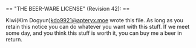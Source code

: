 == "THE BEER-WARE LICENSE" (Revision 42): ==

Kiwi(Kim Dogyun)kdo9921@apteryx.moe wrote this file. As long as you retain this notice you can do whatever you want with this stuff. If we meet some day, and you think this stuff is worth it, you can buy me a beer in return.

